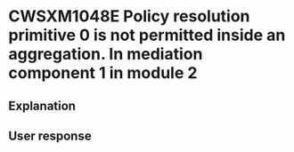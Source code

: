 # CWSXM1048E Policy resolution primitive 0 is not permitted inside an aggregation. In mediation component 1 in module 2

## Explanation

## User response